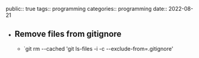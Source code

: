 public:: true
tags:: programming 
categories:: programming
date:: 2022-08-21

- ## Remove files from gitignore
	- `git rm --cached 'git ls-files -i -c --exclude-from=.gitignore'